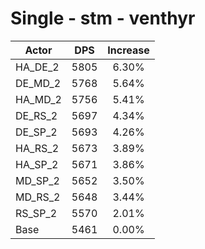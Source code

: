 # Single - stm - venthyr
| Actor | DPS | Increase |
|---|:---:|:---:|
|HA_DE_2|5805|6.30%|
|DE_MD_2|5768|5.64%|
|HA_MD_2|5756|5.41%|
|DE_RS_2|5697|4.34%|
|DE_SP_2|5693|4.26%|
|HA_RS_2|5673|3.89%|
|HA_SP_2|5671|3.86%|
|MD_SP_2|5652|3.50%|
|MD_RS_2|5648|3.44%|
|RS_SP_2|5570|2.01%|
|Base|5461|0.00%|
